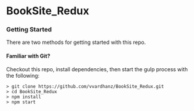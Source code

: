 # BookSite_Redux

### Getting Started

There are two methods for getting started with this repo.

#### Familiar with Git?
Checkout this repo, install dependencies, then start the gulp process with the following:

```
> git clone https://github.com/vvardhanz/BookSite_Redux.git
> cd BookSite_Redux
> npm install
> npm start
